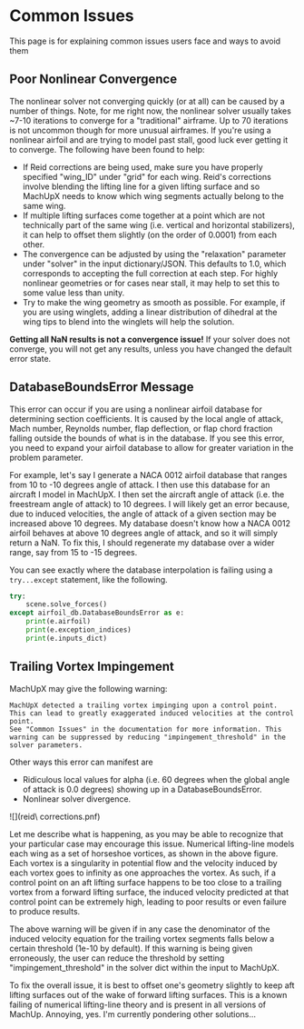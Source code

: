 # Common Issues
This page is for explaining common issues users face and ways to avoid them

## Poor Nonlinear Convergence
The nonlinear solver not converging quickly (or at all) can be caused by a number of things. Note, for me right now, the nonlinear solver usually takes ~7-10 iterations to converge for a "traditional" airframe. Up to 70 iterations is not uncommon though for more unusual airframes. If you're using a nonlinear airfoil and are trying to model past stall, good luck ever getting it to converge. The following have been found to help:

* If Reid corrections are being used, make sure you have properly specified "wing_ID" under "grid" for each wing. Reid's corrections involve blending the lifting line for a given lifting surface and so MachUpX needs to know which wing segments actually belong to the same wing.
* If multiple lifting surfaces come together at a point which are not technically part of the same wing (i.e. vertical and horizontal stabilizers), it can help to offset them slightly (on the order of 0.0001) from each other.
* The convergence can be adjusted by using the "relaxation" parameter under "solver" in the input dictionary/JSON. This defaults to 1.0, which corresponds to accepting the full correction at each step. For highly nonlinear geometries or for cases near stall, it may help to set this to some value less than unity.
* Try to make the wing geometry as smooth as possible. For example, if you are using winglets, adding a linear distribution of dihedral at the wing tips to blend into the winglets will help the solution.

**Getting all NaN results is not a convergence issue!** If your solver does not converge, you will not get any results, unless you have changed the default error state.

## DatabaseBoundsError Message
This error can occur if you are using a nonlinear airfoil database for determining section coefficients. It is caused by the local angle of attack, Mach number, Reynolds number, flap deflection, or flap chord fraction falling outside the bounds of what is in the database. If you see this error, you need to expand your airfoil database to allow for greater variation in the problem parameter.

For example, let's say I generate a NACA 0012 airfoil database that ranges from 10 to -10 degrees angle of attack. I then use this database for an aircraft I model in MachUpX. I then set the aircraft angle of attack (i.e. the freestream angle of attack) to 10 degrees. I will likely get an error because, due to induced velocities, the angle of attack of a given section may be increased above 10 degrees. My database doesn't know how a NACA 0012 airfoil behaves at above 10 degrees angle of attack, and so it will simply return a NaN. To fix this, I should regenerate my database over a wider range, say from 15 to -15 degrees.

You can see exactly where the database interpolation is failing using a ```try...except``` statement, like the following.

```python
try:
    scene.solve_forces()
except airfoil_db.DatabaseBoundsError as e:
    print(e.airfoil)
    print(e.exception_indices)
    print(e.inputs_dict)
```

## Trailing Vortex Impingement
MachUpX may give the following warning:
```
MachUpX detected a trailing vortex impinging upon a control point. This can lead to greatly exaggerated induced velocities at the control point.
See "Common Issues" in the documentation for more information. This warning can be suppressed by reducing "impingement_threshold" in the solver parameters.
```
Other ways this error can manifest are

* Ridiculous local values for alpha (i.e. 60 degrees when the global angle of attack is 0.0 degrees) showing up in a DatabaseBoundsError.
* Nonlinear solver divergence.

![](reid\ corrections.pnf)

Let me describe what is happening, as you may be able to recognize that your particular case may encourage this issue. Numerical lifting-line models each wing as a set of horseshoe vortices, as shown in the above figure. Each vortex is a singularity in potential flow and the velocity induced by each vortex goes to infinity as one approaches the vortex. As such, if a control point on an aft lifting surface happens to be too close to a trailing vortex from a forward lifting surface, the induced velocity predicted at that control point can be extremely high, leading to poor results or even failure to produce results.

The above warning will be given if in any case the denominator of the induced velocity equation for the trailing vortex segments falls below a certain threshold (1e-10 by default). If this warning is being given erroneously, the user can reduce the threshold by setting "impingement_threshold" in the solver dict within the input to MachUpX.

To fix the overall issue, it is best to offset one's geometry slightly to keep aft lifting surfaces out of the wake of forward lifting surfaces. This is a known failing of numerical lifting-line theory and is present in all versions of MachUp. Annoying, yes. I'm currently pondering other solutions...